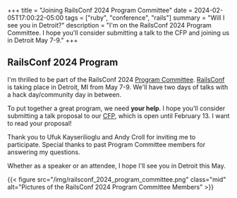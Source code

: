 +++
title = "Joining RailsConf 2024 Program Committee"
date = 2024-02-05T17:00:22-05:00
tags = ["ruby", "conference", "rails"]
summary = "Will I see you in Detroit?"
description = "I'm on the RailsConf 2024 Program Committee. I hope you'll consider submitting a talk to the CFP and joining us in Detroit May 7-9."
+++

## RailsConf 2024 Program

I'm thrilled to be part of the RailsConf 2024 [Program Committee](https://railsconf.org/about/). [RailsConf](https://railsconf.org/) is taking place in Detroit, MI from May 7-9. We'll have two days of talks with a hack day/community day in between.

To put together a great program, we need __your help__. I hope you'll consider submitting a talk proposal to our [CFP](https://sessionize.com/railsconf2024/), which is open until February 13. I want to read your proposal!

Thank you to Ufuk Kayserilioglu and Andy Croll for inviting me to participate. Special thanks to past Program Committee members for answering my questions.

Whether as a speaker or an attendee, I hope I'll see you in Detroit this May.


{{< figure src="/img/railsconf_2024_program_committee.png" class="mid" alt="Pictures of the RailsConf 2024 Program Committee Members" >}}
